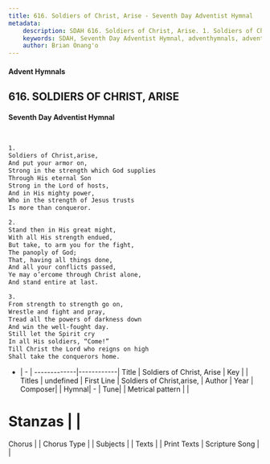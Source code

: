 ```yaml
---
title: 616. Soldiers of Christ, Arise - Seventh Day Adventist Hymnal
metadata:
    description: SDAH 616. Soldiers of Christ, Arise. 1. Soldiers of Christ,arise, And put your armor on, Strong in the strength which God supplies Through His eternal Son Strong in the Lord of hosts, And in His mighty power, Who in the strength of Jesus trusts Is more than conqueror.
    keywords: SDAH, Seventh Day Adventist Hymnal, adventhymnals, advent hymnals, Soldiers of Christ, Arise, Soldiers of Christ,arise, 
    author: Brian Onang'o
---
```


#### Advent Hymnals
## 616. SOLDIERS OF CHRIST, ARISE
#### Seventh Day Adventist Hymnal

```txt


1.
Soldiers of Christ,arise,
And put your armor on,
Strong in the strength which God supplies
Through His eternal Son
Strong in the Lord of hosts,
And in His mighty power,
Who in the strength of Jesus trusts
Is more than conqueror.

2.
Stand then in His great might,
With all His strength endued,
But take, to arm you for the fight,
The panoply of God;
That, having all things done,
And all your conflicts passed,
Ye may o’ercome through Christ alone,
And stand entire at last.

3.
From strength to strength go on,
Wrestle and fight and pray,
Tread all the powers of darkness down
And win the well-fought day.
Still let the Spirit cry
In all His soldiers, “Come!”
Till Christ the Lord who reigns on high
Shall take the conquerors home.


```

- |   -  |
-------------|------------|
Title | Soldiers of Christ, Arise |
Key |  |
Titles | undefined |
First Line | Soldiers of Christ,arise, |
Author | 
Year | 
Composer|  |
Hymnal|  - |
Tune|  |
Metrical pattern | |
# Stanzas |  |
Chorus |  |
Chorus Type |  |
Subjects |  |
Texts |  |
Print Texts | 
Scripture Song |  |
  
